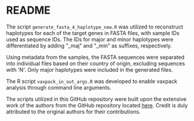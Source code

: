 # README 


The script `generate_fasta_4_haplotype_new.R` was utilized to reconstruct haplotypes for each of the target genes in FASTA files, with sample IDs used as sequence IDs. The IDs for major and minor haplotypes were differentiated by adding "_maj" and "_min" as suffixes, respectively. 

Using metadata from the samples, the FASTA sequences were separated into individual files based on their country of origin, excluding sequences with 'N'. Only major haplotypes were included in the generated files.

The R script `vaxpack_in_out_args.R` was developed to enable vaxpack analysis through command line arguments.

The scripts utilized in this GitHub repository were built upon the extensive work of the authors from the GitHub repository located [here](https://github.com/myonaung/Naung-et-al-2021). Credit is duly attributed to the original authors for their contributions.





